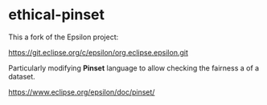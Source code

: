 # ethical-pinset	
This a fork of the Epsilon project:

https://git.eclipse.org/c/epsilon/org.eclipse.epsilon.git

Particularly modifying **Pinset** language to allow checking the fairness a of a dataset.

https://www.eclipse.org/epsilon/doc/pinset/
